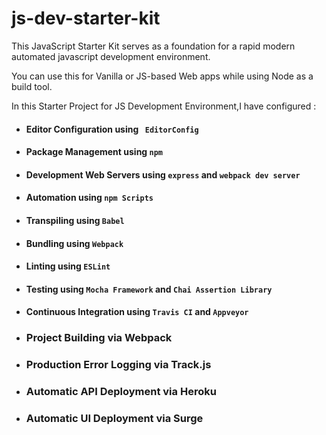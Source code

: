 # js-dev-starter-kit
This JavaScript Starter Kit serves as a foundation for a rapid modern automated javascript development environment. 

You  can use this for Vanilla or JS-based Web apps while using Node as a build tool.

In this Starter Project for JS Development Environment,I have configured :
- #### Editor Configuration using ` EditorConfig`
- #### Package Management using `npm`
- #### Development Web Servers using `express` and `webpack dev server`
- #### Automation using `npm Scripts`
- #### Transpiling using `Babel`
- #### Bundling using `Webpack`
- #### Linting using `ESLint`
- #### Testing using `Mocha Framework` and `Chai Assertion Library`
- #### Continuous Integration using `Travis CI` and `Appveyor`
- ### Project Building via Webpack
- ### Production Error Logging via Track.js
- ### Automatic API Deployment via Heroku
- ### Automatic UI Deployment via Surge